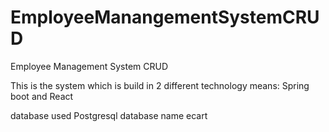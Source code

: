 # EmployeeManangementSystemCRUD
Employee Management System CRUD 

This is the system which is build in 2 different technology means: Spring boot and React

database used Postgresql 
database name ecart
